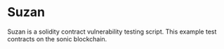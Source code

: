 # Suzan
Suzan is a solidity contract vulnerability testing script. This example test contracts on the sonic blockchain.
